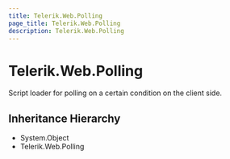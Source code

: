 ```yaml
---
title: Telerik.Web.Polling
page_title: Telerik.Web.Polling
description: Telerik.Web.Polling
---
```


# Telerik.Web.Polling

Script loader for polling on a certain condition on the client side.

## Inheritance Hierarchy

* System.Object
* Telerik.Web.Polling

